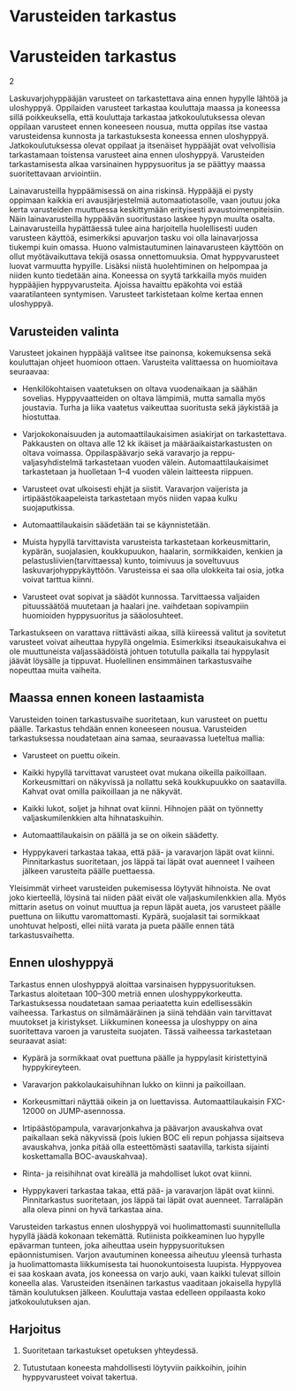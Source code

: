 # Varusteiden tarkastus
Varusteiden tarkastus
=====================

<span>2</span>

Laskuvarjohyppääjän varusteet on tarkastettava aina ennen hypylle lähtöä
ja uloshyppyä. Oppilaiden varusteet tarkastaa kouluttaja maassa ja
koneessa sillä poikkeuksella, että kouluttaja tarkastaa
jatkokoulutuksessa olevan oppilaan varusteet ennen koneeseen nousua,
mutta oppilas itse vastaa varusteidensa kunnosta ja tarkastuksesta
koneessa ennen uloshyppyä. Jatkokoulutuksessa olevat oppilaat ja
itsenäiset hyppääjät ovat velvollisia tarkastamaan toistensa varusteet
aina ennen uloshyppyä. Varusteiden tarkastamisesta alkaa varsinainen
hyppysuoritus ja se päättyy maassa suoritettavaan arviointiin.

Lainavarusteilla hyppäämisessä on aina riskinsä. Hyppääjä ei pysty
oppimaan kaikkia eri avausjärjestelmiä automaatiotasolle, vaan joutuu
joka kerta varusteiden muuttuessa keskittymään erityisesti
avaustoimenpiteisiin. Näin lainavarusteilla hyppäävän suoritustaso
laskee hypyn muulta osalta. Lainavarusteilla hypättäessä tulee aina
harjoitella huolellisesti uuden varusteen käyttöä, esimerkiksi apuvarjon
tasku voi olla lainavarjossa tiukempi kuin omassa. Huono
valmistautuminen lainavarusteen käyttöön on ollut myötävaikuttava tekijä
osassa onnettomuuksia. Omat hyppyvarusteet luovat varmuutta hypyille.
Lisäksi niistä huolehtiminen on helpompaa ja niiden kunto tiedetään
aina. Koneessa on syytä tarkkailla myös muiden hyppääjien
hyppyvarusteita. Ajoissa havaittu epäkohta voi estää vaaratilanteen
syntymisen. Varusteet tarkistetaan kolme kertaa ennen uloshyppyä.

 Varusteiden valinta  
---------------------

Varusteet jokainen hyppääjä valitsee itse painonsa, kokemuksensa sekä
kouluttajan ohjeet huomioon ottaen. Varusteita valittaessa on
huomioitava seuraavaa:

-   Henkilökohtaisen vaatetuksen on oltava vuodenaikaan ja
    säähän sovelias. Hyppyvaatteiden on oltava lämpimiä, mutta samalla
    myös joustavia. Turha ja liika vaatetus vaikeuttaa suoritusta sekä
    jäykistää ja hiostuttaa.

-   Varjokokonaisuuden ja automaattilaukaisimen asiakirjat
    on tarkastettava. Pakkausten on oltava alle 12 kk ikäiset ja
    määräaikaistarkastusten on oltava voimassa. Oppilaspäävarjo sekä
    varavarjo ja reppu-valjasyhdistelmä tarkastetaan vuoden välein.
    Automaattilaukaisimet tarkastetaan ja huolletaan 1–4 vuoden välein
    laitteesta riippuen.

-   Varusteet ovat ulkoisesti ehjät ja siistit. Varavarjon vaijerista ja
    irtipäästökaapeleista tarkastetaan myös niiden vapaa
    kulku suojaputkissa.

-   Automaattilaukaisin säädetään tai se käynnistetään.

-   Muista hypyllä tarvittavista varusteista tarkastetaan
    korkeusmittarin, kypärän, suojalasien, koukkupuukon, haalarin,
    sormikkaiden, kenkien ja pelastusliivien(tarvittaessa) kunto,
    toimivuus ja soveltuvuus laskuvarjohyppykäyttöön. Varusteissa ei saa
    olla ulokkeita tai osia, jotka voivat tarttua kiinni.

-   Varusteet ovat sopivat ja säädöt kunnossa. Tarvittaessa valjaiden
    pituussäätöä muutetaan ja haalari jne. vaihdetaan sopivampiin
    huomioiden hyppysuoritus ja sääolosuhteet.

Tarkastukseen on varattava riittävästi aikaa, sillä kiireessä valitut ja
sovitetut varusteet voivat aiheuttaa hypyllä ongelmia. Esimerkiksi
itseaukaisukahva ei ole muuttuneista valjassäädöistä johtuen totutulla
paikalla tai hyppylasit jäävät löysälle ja tippuvat. Huolellinen
ensimmäinen tarkastusvaihe nopeuttaa muita vaiheita.

 Maassa ennen koneen lastaamista  
---------------------------------

Varusteiden toinen tarkastusvaihe suoritetaan, kun varusteet on puettu
päälle. Tarkastus tehdään ennen koneeseen nousua. Varusteiden
tarkastuksessa noudatetaan aina samaa, seuraavassa lueteltua mallia:

-   Varusteet on puettu oikein.

-   Kaikki hypyllä tarvittavat varusteet ovat mukana
    oikeilla paikoillaan. Korkeusmittari on näkyvissä ja nollattu sekä
    koukkupuukko on saatavilla. Kahvat ovat omilla paikoillaan ja
    ne näkyvät.

-   Kaikki lukot, soljet ja hihnat ovat kiinni. Hihnojen päät on
    työnnetty valjaskumilenkkien alta hihnataskuihin.

-   Automaattilaukaisin on päällä ja se on oikein säädetty.

-   Hyppykaveri tarkastaa takaa, että pää- ja varavarjon läpät
    ovat kiinni. Pinnitarkastus suoritetaan, jos läppä tai läpät ovat
    auenneet I vaiheen jälkeen varusteita päälle puettaessa.

Yleisimmät virheet varusteiden pukemisessa löytyvät hihnoista. Ne ovat
joko kierteellä, löysinä tai niiden päät eivät ole valjaskumilenkkien
alla. Myös mittarin asetus on voinut muuttua ja repun läpät aueta, jos
varusteet päälle puettuna on liikuttu varomattomasti. Kypärä, suojalasit
tai sormikkaat unohtuvat helposti, ellei niitä varata ja pueta päälle
ennen tätä tarkastusvaihetta.

 Ennen uloshyppyä  
------------------

Tarkastus ennen uloshyppyä aloittaa varsinaisen hyppysuorituksen.
Tarkastus aloitetaan 100–300 metriä ennen uloshyppykorkeutta.
Tarkastuksessa noudatetaan samaa periaatetta kuin edellisessäkin
vaiheessa. Tarkastus on silmämääräinen ja siinä tehdään vain tarvittavat
muutokset ja kiristykset. Liikkuminen koneessa ja uloshyppy on aina
suoritettava varoen ja varusteita suojaten. Tässä vaiheessa tarkastetaan
seuraavat asiat:

-   Kypärä ja sormikkaat ovat puettuna päälle ja hyppylasit
    kiristettyinä hyppykireyteen.

-   Varavarjon pakkolaukaisuhihnan lukko on kiinni ja paikoillaan.

-   Korkeusmittari näyttää oikein ja on luettavissa. Automaattilaukaisin
    FXC-12000 on JUMP-asennossa.

-   Irtipäästöpampula, varavarjonkahva ja päävarjon avauskahva ovat
    paikallaan sekä näkyvissä (pois lukien BOC eli repun pohjassa
    sijaitseva avauskahva, jonka pitää olla esteettömästi saatavilla,
    tarkista sijainti koskettamalla BOC-avauskahvaa).

-   Rinta- ja reisihihnat ovat kireällä ja mahdolliset lukot
    ovat kiinni.

-   Hyppykaveri tarkastaa takaa, että pää- ja varavarjon läpät
    ovat kiinni. Pinnitarkastus suoritetaan, jos läppä tai läpät
    ovat auenneet. Tarraläpän alla oleva pinni on hyvä tarkastaa aina.

Varusteiden tarkastus ennen uloshyppyä voi huolimattomasti
suunnitellulla hypyllä jäädä kokonaan tekemättä. Rutiinista poikkeaminen
luo hypylle epävarman tunteen, joka aiheuttaa usein hyppysuorituksen
epäonnistumisen. Varjon avautuminen koneessa aiheutuu yleensä turhasta
ja huolimattomasta liikkumisesta tai huonokuntoisesta luupista.
Hyppyovea ei saa koskaan avata, jos koneessa on varjo auki, vaan kaikki
tulevat silloin koneella alas. Varusteiden itsenäinen tarkastus
vaaditaan jokaisella hypyllä tämän koulutuksen jälkeen. Kouluttaja
vastaa edelleen oppilaasta koko jatkokoulutuksen ajan.

Harjoitus 
---------

1.  Suoritetaan tarkastukset opetuksen yhteydessä.

2.  Tutustutaan koneesta mahdollisesti löytyviin paikkoihin, joihin
    hyppyvarusteet voivat takertua.
